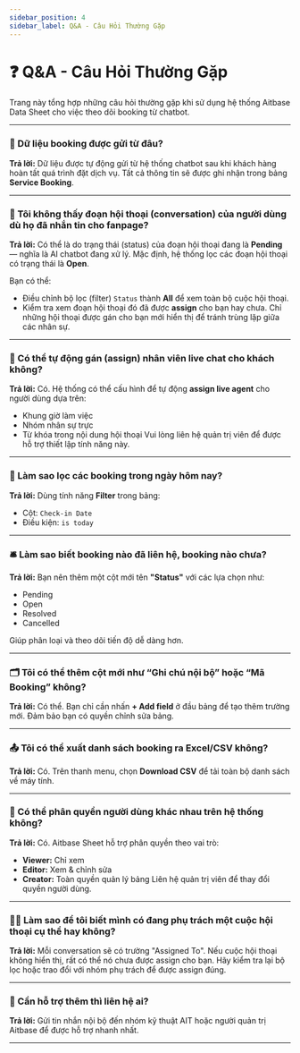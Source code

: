 ```yaml
---
sidebar_position: 4
sidebar_label: Q&A - Câu Hỏi Thường Gặp
---
```


# ❓ Q&A - Câu Hỏi Thường Gặp

Trang này tổng hợp những câu hỏi thường gặp khi sử dụng hệ thống Aitbase Data Sheet cho việc theo dõi booking từ chatbot.

---

### 💬 Dữ liệu booking được gửi từ đâu?
**Trả lời:** Dữ liệu được tự động gửi từ hệ thống chatbot sau khi khách hàng hoàn tất quá trình đặt dịch vụ. Tất cả thông tin sẽ được ghi nhận trong bảng **Service Booking**.

---

### 🧭 Tôi không thấy đoạn hội thoại (conversation) của người dùng dù họ đã nhắn tin cho fanpage?
**Trả lời:** Có thể là do trạng thái (status) của đoạn hội thoại đang là **Pending** — nghĩa là AI chatbot đang xử lý. Mặc định, hệ thống lọc các đoạn hội thoại có trạng thái là **Open**.

Bạn có thể:
- Điều chỉnh bộ lọc (filter) `Status` thành **All** để xem toàn bộ cuộc hội thoại.
- Kiểm tra xem đoạn hội thoại đó đã được **assign** cho bạn hay chưa. Chỉ những hội thoại được gán cho bạn mới hiển thị để tránh trùng lặp giữa các nhân sự.

---

### 🤖 Có thể tự động gán (assign) nhân viên live chat cho khách không?
**Trả lời:** Có. Hệ thống có thể cấu hình để tự động **assign live agent** cho người dùng dựa trên:
- Khung giờ làm việc
- Nhóm nhân sự trực
- Từ khóa trong nội dung hội thoại
Vui lòng liên hệ quản trị viên để được hỗ trợ thiết lập tính năng này.

---

### 🔎 Làm sao lọc các booking trong ngày hôm nay?
**Trả lời:** Dùng tính năng **Filter** trong bảng:
- Cột: `Check-in Date`
- Điều kiện: `is today`

---

### 🛎 Làm sao biết booking nào đã liên hệ, booking nào chưa?
**Trả lời:** Bạn nên thêm một cột mới tên **"Status"** với các lựa chọn như:
- Pending
- Open
- Resolved
- Cancelled

Giúp phân loại và theo dõi tiến độ dễ dàng hơn.

---

### 🗂 Tôi có thể thêm cột mới như “Ghi chú nội bộ” hoặc “Mã Booking” không?
**Trả lời:** Có thể. Bạn chỉ cần nhấn **+ Add field** ở đầu bảng để tạo thêm trường mới. Đảm bảo bạn có quyền chỉnh sửa bảng.

---

### 📤 Tôi có thể xuất danh sách booking ra Excel/CSV không?
**Trả lời:** Có. Trên thanh menu, chọn **Download CSV** để tải toàn bộ danh sách về máy tính.

---

### 👥 Có thể phân quyền người dùng khác nhau trên hệ thống không?
**Trả lời:** Có. Aitbase Sheet hỗ trợ phân quyền theo vai trò:
- **Viewer:** Chỉ xem
- **Editor:** Xem & chỉnh sửa
- **Creator:** Toàn quyền quản lý bảng
Liên hệ quản trị viên để thay đổi quyền người dùng.

---

### 🧑‍💼 Làm sao để tôi biết mình có đang phụ trách một cuộc hội thoại cụ thể hay không?
**Trả lời:** Mỗi conversation sẽ có trường "Assigned To". Nếu cuộc hội thoại không hiển thị, rất có thể nó chưa được assign cho bạn. Hãy kiểm tra lại bộ lọc hoặc trao đổi với nhóm phụ trách để được assign đúng.

---

### 🤝 Cần hỗ trợ thêm thì liên hệ ai?
**Trả lời:** Gửi tin nhắn nội bộ đến nhóm kỹ thuật AIT hoặc người quản trị Aitbase để được hỗ trợ nhanh nhất.

---